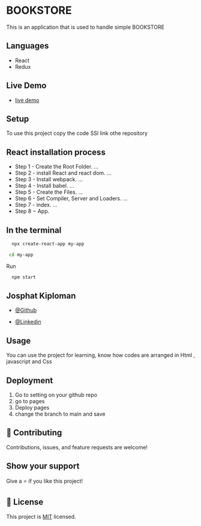 # BOOKSTORE

This is an application that is used to handle simple BOOKSTORE

## Languages

- React
- Redux


## Live Demo
- [live demo](https://mybookstore345.herokuapp.com/)
## **Setup**   
To use this project copy the code SSl link othe repository<br />
## React installation process
- Step 1 - Create the Root Folder. ...
- Step 2 - install React and react dom. ...
- Step 3 - Install webpack. ...
- Step 4 - Install babel. ...
- Step 5 - Create the Files. ...
- Step 6 - Set Compiler, Server and Loaders. ...
- Step 7 - index. ...
- Step 8 − App.

## In the terminal

```bash
  npx create-react-app my-app
```
``` bash
 cd my-app
```
Run  
```bash
  npm start
```

## Josphat Kiploman

- [@Github](https://github.com/Josphat205)

- [@Linkedin](https://www.linkedin.com/in/josphat-kiploman-797430236/)

## **Usage**
You can use the project for learning, know how codes are arranged in Html , javascript and Css

## **Deployment**
1. Go to setting on your github repo
2. go to pages
3. Deploy pages
4. change the branch to main and save

## 🤝 Contributing

Contributions, issues, and feature requests are welcome!

## Show your support

Give a ⭐ if you like this project!

## 📝 License

This project is [MIT](./MIT.md) licensed.
